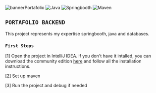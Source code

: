 ![bannerPortafolio](https://github.com/LuAr97/PortafolioFrontend/assets/102659135/80650ef3-90b7-417f-83b6-c8d98f0ba478)
![Java](https://img.shields.io/badge/Java-6BDF0C) ![Springbooth](https://img.shields.io/badge/Springbooth-DF0CCE) ![Maven](https://img.shields.io/badge/Maven-0C9DDF)

## `PORTAFOLIO BACKEND`

This project represents my expertise springbooth, java and databases.

### `First Steps`

[1] Open the project in IntelliJ IDEA.
if you don't have it intalled, you can download the community edition [here](https://www.jetbrains.com/idea/download/?section=windows) and follow all the installation instructions.

[2] Set up maven

[3] Run the project and debug if needed
